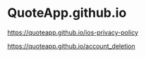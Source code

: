 # QuoteApp.github.io

https://quoteapp.github.io/ios-privacy-policy

https://quoteapp.github.io/account_deletion
